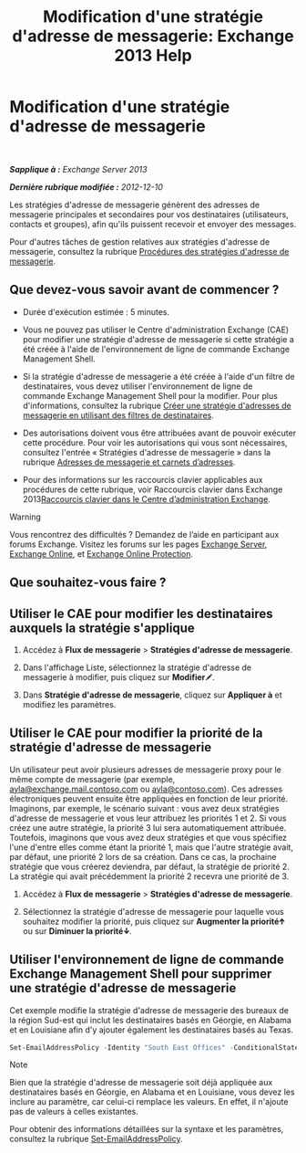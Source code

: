 ﻿---
title: "Modification d'une stratégie d'adresse de messagerie: Exchange 2013 Help"
TOCTitle: Modification d'une stratégie d'adresse de messagerie
ms:assetid: cc8b36a0-95f4-43e9-bc64-87646d2e14e4
ms:mtpsurl: https://technet.microsoft.com/fr-fr/library/Bb124580(v=EXCHG.150)
ms:contentKeyID: 50479250
ms.date: 04/24/2018
mtps_version: v=EXCHG.150
f1_keywords:
- Microsoft.Exchange.Management.SnapIn.Esm.OrganizationConfiguration.EditEmailAddressPolicyWizardForm.EmailAddressPolicyIntroductionPage
ms.translationtype: HT
---

# Modification d'une stratégie d'adresse de messagerie

 

_**Sapplique à :** Exchange Server 2013_

_**Dernière rubrique modifiée :** 2012-12-10_

Les stratégies d'adresse de messagerie génèrent des adresses de messagerie principales et secondaires pour vos destinataires (utilisateurs, contacts et groupes), afin qu'ils puissent recevoir et envoyer des messages.

Pour d'autres tâches de gestion relatives aux stratégies d'adresse de messagerie, consultez la rubrique [Procédures des stratégies d'adresse de messagerie](email-address-policy-procedures-exchange-2013-help.md).

## Que devez-vous savoir avant de commencer ?

  - Durée d'exécution estimée : 5 minutes.

  - Vous ne pouvez pas utiliser le Centre d'administration Exchange (CAE) pour modifier une stratégie d'adresse de messagerie si cette stratégie a été créée à l'aide de l'environnement de ligne de commande Exchange Management Shell.

  - Si la stratégie d'adresse de messagerie a été créée à l'aide d'un filtre de destinataires, vous devez utiliser l'environnement de ligne de commande Exchange Management Shell pour la modifier. Pour plus d'informations, consultez la rubrique [Créer une stratégie d'adresses de messagerie en utilisant des filtres de destinataires](create-an-email-address-policy-by-using-recipient-filters-exchange-2013-help.md).

  - Des autorisations doivent vous être attribuées avant de pouvoir exécuter cette procédure. Pour voir les autorisations qui vous sont nécessaires, consultez l'entrée « Stratégies d'adresse de messagerie » dans la rubrique [Adresses de messagerie et carnets d’adresses](email-addresses-and-address-books-exchange-2013-help.md).

  - Pour des informations sur les raccourcis clavier applicables aux procédures de cette rubrique, voir Raccourcis clavier dans Exchange 2013[Raccourcis clavier dans le Centre d’administration Exchange](keyboard-shortcuts-in-the-exchange-admin-center-exchange-online-protection-help.md).

> [!WARNING]
> Vous rencontrez des difficultés ? Demandez de l’aide en participant aux forums Exchange. Visitez les forums sur les pages <a href="https://go.microsoft.com/fwlink/p/?linkid=60612">Exchange Server</a>, <a href="https://go.microsoft.com/fwlink/p/?linkid=267542">Exchange Online</a>, et <a href="https://go.microsoft.com/fwlink/p/?linkid=285351">Exchange Online Protection</a>.


## Que souhaitez-vous faire ?

## Utiliser le CAE pour modifier les destinataires auxquels la stratégie s'applique

1.  Accédez à **Flux de messagerie** \> **Stratégies d'adresse de messagerie**.

2.  Dans l'affichage Liste, sélectionnez la stratégie d'adresse de messagerie à modifier, puis cliquez sur **Modifier**![Icône Modifier](images/Bb124582.6f53ccb2-1f13-4c02-bea0-30690e6ea71d(EXCHG.150).gif "Icône Modifier").

3.  Dans **Stratégie d'adresse de messagerie**, cliquez sur **Appliquer à** et modifiez les paramètres.

## Utiliser le CAE pour modifier la priorité de la stratégie d'adresse de messagerie

Un utilisateur peut avoir plusieurs adresses de messagerie proxy pour le même compte de messagerie (par exemple, ayla@exchange.mail.contoso.com ou ayla@contoso.com). Ces adresses électroniques peuvent ensuite être appliquées en fonction de leur priorité. Imaginons, par exemple, le scénario suivant : vous avez deux stratégies d'adresse de messagerie et vous leur attribuez les priorités 1 et 2. Si vous créez une autre stratégie, la priorité 3 lui sera automatiquement attribuée. Toutefois, imaginons que vous avez deux stratégies et que vous spécifiez l'une d'entre elles comme étant la priorité 1, mais que l'autre stratégie avait, par défaut, une priorité 2 lors de sa création. Dans ce cas, la prochaine stratégie que vous créerez deviendra, par défaut, la stratégie de priorité 2. La stratégie qui avait précédemment la priorité 2 recevra une priorité de 3.

1.  Accédez à **Flux de messagerie** \> **Stratégies d'adresse de messagerie**.

2.  Sélectionnez la stratégie d'adresse de messagerie pour laquelle vous souhaitez modifier la priorité, puis cliquez sur **Augmenter la priorité**![Icône flèche vers le haut](images/JJ150576.1732c727-328b-4a1a-b84d-6d7252c7dcab(EXCHG.150).gif "Icône flèche vers le haut") ou sur **Diminuer la priorité**![Icône de flèche vers le bas](images/JJ150576.ef5ca57d-a033-457b-bd92-6361877c33d0(EXCHG.150).gif "Icône de flèche vers le bas").

## Utiliser l'environnement de ligne de commande Exchange Management Shell pour supprimer une stratégie d'adresse de messagerie

Cet exemple modifie la stratégie d'adresse de messagerie des bureaux de la région Sud-est qui inclut les destinataires basés en Géorgie, en Alabama et en Louisiane afin d'y ajouter également les destinataires basés au Texas.

```powershell
Set-EmailAddressPolicy -Identity "South East Offices" -ConditionalStateorProvince "Georgia","Alabama","Louisiana","Texas"
```

> [!NOTE]
> Bien que la stratégie d'adresse de messagerie soit déjà appliquée aux destinataires basés en Géorgie, en Alabama et en Louisiane, vous devez les inclure au paramètre, car celui-ci remplace les valeurs. En effet, il n'ajoute pas de valeurs à celles existantes.


Pour obtenir des informations détaillées sur la syntaxe et les paramètres, consultez la rubrique [Set-EmailAddressPolicy](https://technet.microsoft.com/fr-fr/library/bb124517\(v=exchg.150\)).


